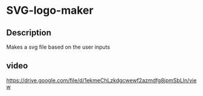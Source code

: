 # SVG-logo-maker

## Description 
Makes a svg file based on the user inputs

## video
https://drive.google.com/file/d/1ekmeChLzkdgcwewf2azmdfg8jpmSbLln/view